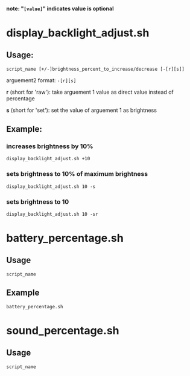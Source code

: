 #### note: "`[value]`" indicates value is optional
# display_backlight_adjust.sh
## Usage:
`script_name [+/-]brightness_percent_to_increase/decrease [-[r][s]]`

arguement2 format:
`-[r][s]`

**r** (short for 'raw'): take arguement 1 value as direct value instead of percentage

**s** (short for 'set'): set the value of arguement 1 as brightness

## Example:
### increases brightness by 10%
`display_backlight_adjust.sh +10`
### sets brightness to 10% of maximum brightness
`display_backlight_adjust.sh 10 -s`
### sets brightness to 10
`display_backlight_adjust.sh 10 -sr`
# battery_percentage.sh
## Usage
`script_name`
## Example
`battery_percentage.sh`
# sound_percentage.sh
## Usage
`script_name`
